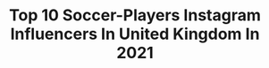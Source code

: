 ---
title: Top 10 Soccer-Players Instagram Influencers In United Kingdom In 2021
description: >-
  Find top soccer-players Instagram influencers in United Kingdom in 2021. Most popular hashtags: #football #soccer #skills #futbol.
platform: Instagram
hits: 16
text_top: Discover the most popular Instagram accounts on inBeat.
text_bottom: inBeat has 16 Instagram influencers like this in United Kingdom for you to collaborate.
profiles:
  - username: "traineffective"
    fullname: >-
      Train Effective | Soccer Tips
    bio: >-
      Group of former footballers whose main drive is providing tools and opening doors for aspiring players like yourself⚽️ 1-on-1 mentoring & EPL experts👇
    location: "United Kingdom"
    followers: 50093
    engagement: 264
    commentsToLikes: 0.011362
    id: ck0vyi1fi43jr0i19fp2wmmo6
    verified: false
    hashtags: "#fifa, #stayhome, #soccerteam, #coordination"
  - username: "ferjani_safi"
    fullname: >-
      Ferjani
    bio: >-
      🏆Vice European panna champion 2019 📍BELGIUM 📥 DM/ MAIL for collab
    location: "United Kingdom"
    followers: 24229
    engagement: 1200
    commentsToLikes: 0.056902
    id: ck15r443761t80i197h6okris
    verified: false
    hashtags: "#wtfskills, #futsal, #brfootball, #outplaythemall"
  - username: "malabarfooty"
    fullname: >-
      kerala football fans
    bio: >-
      Football enthusiasts, Malabar Football moments you don't want to miss. Suggest or send your favorite football moments to feature.
    location: "United Kingdom"
    followers: 24052
    engagement: 1477
    commentsToLikes: 0.005093
    id: ck8tbu8arx62i0j781e9yl5e4
    verified: false
    hashtags: "#soccerplayers, #footballmemes, #soccerworld, #cfc"
  - username: "paulmaximilian"
    fullname: >-
      PAUL MAXIMILIAN SCHLOSSER
    bio: >-
      stylist | @schierkeartists
    location: "United Kingdom"
    followers: 15300
    engagement: 234
    commentsToLikes: 0.029269
    id: ck0w0lxguevej0i19kjyjqx46
    verified: false
    hashtags: "#adamgroff, #netflixshows, #connorswindells, #netflix"
  - username: "fr_healthfitness"
    fullname: >-
      FRantastic Health & Fitness
    bio: >-
      🎖 𝐂𝐄𝐑𝐓𝐈𝐅𝐈𝐄𝐃 𝐏𝐓 (EMAIL/DM FOR ONLINE TRAINING) ⁣⁣ ⚽️ 𝐅𝐎𝐎𝐓𝐁𝐀𝐋𝐋𝐄𝐑 - SPORT-SPECIFIC⁣⁣⁣⁣⁣ 📚 𝐄𝐌𝐏𝐎𝗪𝐄𝐑𝐌𝐄𝐍𝐓⁣⁣⁣⁣⁣ 🏆 @myvitrend 𝐂𝐇𝐀𝐌𝐏𝐈𝐎𝐍
    location: "United Kingdom"
    followers: 21599
    engagement: 696
    commentsToLikes: 0.120602
    id: ckap6hxx3fww70i78snchk91k
    verified: false
    hashtags: "#footballtraining, #ahighergear, #trainwithfr, #frantastichealthfitness"
  - username: "beckham75"
    fullname: >-
      David Beckham
    bio: >-
      The best and most updated fan page of ♥️ #DavidBeckham ♥️ official page of he is 👉@davidbeckham 👈 डेविड बेकहम - 大卫·贝克汉姆 - Дэвид Бекхэм - دیوید بکهام
    location: "United Kingdom"
    followers: 175096
    engagement: 218
    commentsToLikes: 0.012063
    id: ck8t66q0ocfsd0j78aeg3v5n6
    verified: false
    hashtags: "#ultraboost, #sport, #haretocreate, #climacool"
  - username: "philyounghusband10"
    fullname: >-
      Phil Younghusband
    bio: >-
      Former Professional Football Player @adidasph Ambassador Property Enthusiast Twitter: @PhilYHusband ⚽️🏡
    location: "United Kingdom"
    followers: 93942
    engagement: 180
    commentsToLikes: 0.017286
    id: ck6tqcaj6qmhj0j71ypjcu8o3
    verified: false
    hashtags: "#father, #love, #freshair, #football"
  - username: "ldnmovements"
    fullname: >-
      Jamie Shawyer / LDN Movements
    bio: >-
      🎥• Football Youtuber with 500,000 subscribers •🎥 Futsal Player ⚽️🔥 - NEW VIDEO ⬇️
    location: "United Kingdom"
    followers: 122477
    engagement: 504
    commentsToLikes: 0.007846
    id: ck6tjkiqt2w6n0j71id0hczsy
    verified: false
    hashtags: "#giroud, #london, #puma, #futsal"
  - username: "bruno.fernandes18"
    fullname: >-
      Bruno Fernandes
    bio: >-
      Biggest @brunofernandes.10 fanpage 🤙⚽️ Manchester United player 🔴⚪️⚫️ Portugal 🇵🇹 Everything about Bruno📸 Follow ——> @united__way
    location: "United Kingdom"
    followers: 102892
    engagement: 346
    commentsToLikes: 0.009772
    id: ck8t7za9piino0j7855xqxpcw
    verified: false
    hashtags: "#brunofernandes, #bruno, #ball, #goal"
  - username: "goalkeepers365"
    fullname: >-
      goalkeepers365
    bio: >-
      Trade players on the only Football Stockmarket @footballindex ⚽️ 18+ only ⚽️
    location: "United Kingdom"
    followers: 145774
    engagement: 344
    commentsToLikes: 0.008288
    id: ck15u67shllwr0i19jnrq32gn
    verified: false
    hashtags: "#goalkeeper, #america, #soccer, #football"
---